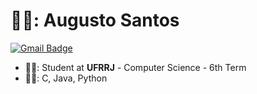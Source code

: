 # 👨‍💻: Augusto Santos

[![Gmail Badge](https://img.shields.io/badge/Gmail-D14836?style=flat-square&logo=gmail&logoColor=white)](mailto:augustocsantos.dev@gmail.com)

- 👨‍🎓: Student at **UFRRJ** - Computer Science - 6th Term
- 👨‍💻: C, Java, Python
